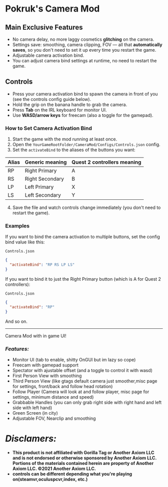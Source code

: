 # Pokruk's Camera Mod

## Main Exclusive Features
* No camera delay, no more laggy cosmetics **glitching** on the camera.
* Settings save: smoothing, camera clipping, FOV — all that **automatically saves**, so you don't need to set it up every time you restart the game.
* Adjustable camera activation bind.
* You can adjust camera bind settings at runtime, no need to restart the game.

## Controls
* Press your camera activation bind to spawn the camera in front of you (see the controls config guide below).
* Hold the grip on the banana handle to grab the camera.
* Press **Tab** on the IRL keyboard for monitor UI.
* Use **WASD/arrow keys** for freecam (also a toggle for the gamepad).

### How to Set Camera Activation Bind
1. Start the game with the mod running at least once.
2. Open the `YourGameRootFolder/CameraMod/Configs/Controls.json` config.
3. Set the `activateBind` to the aliases of the buttons you want:

| Alias | Generic meaning | Quest 2 controllers meaning |
|----------|----------|----------|
| RP   | Right Primary  | A |
| RS   | Right Secondary  | B |
| LP   | Left Primary   | X  |
| LS   | Left Secondary | Y  |
4. Save the file and watch controls change immediately (you don't need to restart the game).

### Examples
If you want to bind the camera activation to multiple buttons, set the config bind value like this:

`Controls.json`
```json
{
  "activateBind": "RP RS LP LS"
}
```
If you want to bind it to just the Right Primary button (which is A for Quest 2 controllers):

`Controls.json`
```json
{
  "activateBind": "RP"
}
```
And so on.

---
Camera Mod with in game UI!
### *Features:*
* Monitor UI (tab to enable, shitty OnGUI but im lazy so cope)
* Freecam with gamepad support
* Spectator with ajustable offset (and a toggle to control it with wasd)
* First Person View with smoothing
* Third Person View (like gtags default camera just smoother,misc page for settings, front/back and follow head rotation)
* Follow Player (Camera will look at and follow player, misc page for settings, minimum distance and speed)
* Grabbable Handles (you can only grab right side with right hand and left side with left hand)
* Green Screen (in city)
* Adjustable FOV, Nearclip and smoothing

# *Disclamers:*
* **This product is not affiliated with Gorilla Tag or Another Axiom LLC and is not endorsed or otherwise sponsored by Another Axiom LLC. Portions of the materials contained herein are property of Another Axiom LLC. ©2021 Another Axiom LLC.**
* **controls can be different depending what you're playing on(steamvr,oculuspcvr,index, etc.)**
